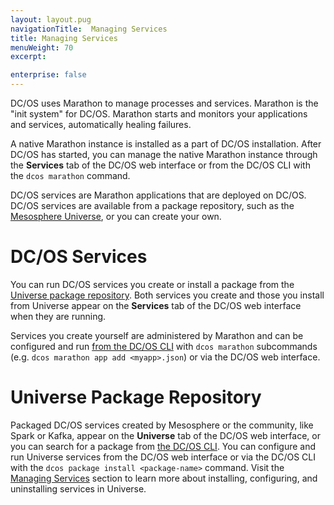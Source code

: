 ```yaml
---
layout: layout.pug
navigationTitle:  Managing Services
title: Managing Services
menuWeight: 70
excerpt:

enterprise: false
---
```


<!-- This source repo for this topic is https://github.com/dcos/dcos-docs -->


DC/OS uses Marathon to manage processes and services. Marathon is the "init system" for DC/OS. Marathon starts and monitors your applications and services, automatically healing failures.

A native Marathon instance is installed as a part of DC/OS installation. After DC/OS has started, you can manage the native Marathon instance through the **Services** tab of the DC/OS web interface or from the DC/OS CLI with the `dcos marathon` command.

DC/OS services are Marathon applications that are deployed on DC/OS. DC/OS services are available from a package repository, such as the [Mesosphere Universe](/1.8/overview/concepts/#mesosphere-universe), or you can create your own.

#  DC/OS Services

You can run DC/OS services you create or install a package from the [Universe package repository](/1.8/usage/webinterface/#universe). Both services you create and those you install from Universe appear on the **Services** tab of the DC/OS web interface when they are running.

Services you create yourself are administered by Marathon and can be configured and run [from the DC/OS CLI](/1.8/usage/cli/command-reference/) with `dcos marathon` subcommands (e.g. `dcos marathon app add <myapp>.json`) or via the DC/OS web interface.

# Universe Package Repository
Packaged DC/OS services created by Mesosphere or the community, like Spark or Kafka, appear on the **Universe** tab of the DC/OS web interface, or you can search for a package from [the DC/OS CLI](/1.8/usage/cli/command-reference/). You can configure and run Universe services from the DC/OS web interface or via the DC/OS CLI with the `dcos package install <package-name>` command. Visit the [Managing Services](/1.8/usage/managing-services/) section to learn more about installing, configuring, and uninstalling services in Universe.
